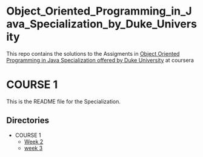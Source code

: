 # Object_Oriented_Programming_in_Java_Specialization_by_Duke_University
This repo contains the solutions to the Assigments in [Object Oriented Programming in Java Specialization offered by Duke University](https://www.coursera.org/specializations/object-oriented-programming) at coursera<br>
# COURSE 1

This is the README file for the Specialization.

## Directories

* COURSE 1
    * [Week 2](./COURSE%201/Week%202)
    * [week 3](./COURSE%201/Week%203)
